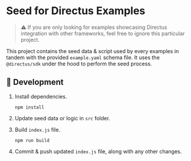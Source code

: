 # Seed for Directus Examples

> ⚠ If you are only looking for examples showcasing Directus integration with other frameworks, feel free to ignore this particular project.

This project contains the seed data & script used by every examples in tandem with the provided `example.yaml` schema file. It uses the `@directus/sdk` under the hood to perform the seed process.

## 🔧 Development

1. Install dependencies.

   ```shell
   npm install
   ```

2. Update seed data or logic in `src` folder.

3. Build `index.js` file.

   ```shell
   npm run build
   ```

4. Commit & push updated `index.js` file, along with any other changes.
